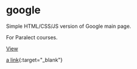 # google
Simple HTML/CSS/JS version of Google main page.

For Paralect courses.

<a target="_blank" href="http://htmlpreview.github.io/?https://github.com/t2n3qqq/google/blob/master/google/google.html">View</a>

[a link](http://htmlpreview.github.io/?https://github.com/t2n3qqq/google/blob/master/google/google.html){:target="_blank"}
